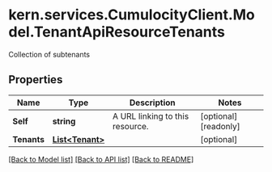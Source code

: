 # kern.services.CumulocityClient.Model.TenantApiResourceTenants
Collection of subtenants

## Properties

Name | Type | Description | Notes
------------ | ------------- | ------------- | -------------
**Self** | **string** | A URL linking to this resource. | [optional] [readonly] 
**Tenants** | [**List&lt;Tenant&gt;**](Tenant.md) |  | [optional] 

[[Back to Model list]](../README.md#documentation-for-models) [[Back to API list]](../README.md#documentation-for-api-endpoints) [[Back to README]](../README.md)

